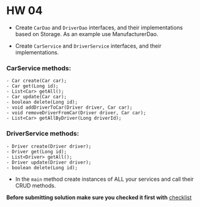 # HW 04
- Create `CarDao` and `DriverDao` interfaces, and their implementations based on Storage.
  As an example use ManufacturerDao.

- Create `CarService` and `DriverService` interfaces, and their implementations.

### CarService methods:
    - Car create(Car car);
    - Car get(Long id);
    - List<Car> getAll();
    - Car update(Car car);
    - boolean delete(Long id);
    - void addDriverToCar(Driver driver, Car car);
    - void removeDriverFromCar(Driver driver, Car car);
    - List<Car> getAllByDriver(Long driverId);

### DriverService methods:
    - Driver create(Driver driver);
    - Driver get(Long id);
    - List<Driver> getAll();
    - Driver update(Driver driver);
    - boolean delete(Long id);

- In the `main` method create instances of ALL your services and call their CRUD methods.

__Before submitting solution make sure you checked it first with__ [checklist](../checklist/04_MySQL_checklist.md)

